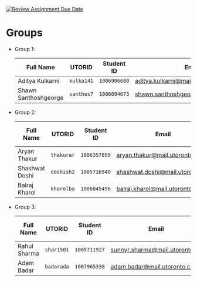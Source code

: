 [![Review Assignment Due Date](https://classroom.github.com/assets/deadline-readme-button-24ddc0f5d75046c5622901739e7c5dd533143b0c8e959d652212380cedb1ea36.svg)](https://classroom.github.com/a/5PE5bPMX)

# Groups

- Group 1:

  | Full Name            | UTORID     | Student ID   | Email                                   | Slack User Name        |
  | -------------------- | ---------- | ------------ | --------------------------------------- | ---------------------- |
  | Aditya Kulkarni      | `kulka141` | `1006906680` | <aditya.kulkarni@mail.utoronto.ca>      | `Aditya Kulkarni`      |
  | Shawn Santhoshgeorge | `santhos7` | `1006094673` | <shawn.santhoshgeorge@mail.utoronto.ca> | `shawn.santhoshgeorge` |

- Group 2:

  | Full Name      | UTORID     | Student ID   | Email                             | Slack User Name  |
  | -------------- | ---------- | ------------ | --------------------------------- | ---------------- |
  | Aryan Thakur   | `thakurar` | `1006357899` | <aryan.thakur@mail.utoronto.ca>   | `Aryan Thakur`   |
  | Shashwat Doshi | `doshish2` | `1005716940` | <shashwat.doshi@mail.utoronto.ca> | `Shashwat Doshi` |
  | Balraj Kharol  | `kharolba` | `1006045496` | <balraj.kharol@mail.utoronto.ca>  | `Balraj Kharol`  |

- Group 3:

  | Full Name    | UTORID     | Student ID   | Email                            | Slack User Name |
  | ------------ | ---------- | ------------ | -------------------------------- | --------------- |
  | Rahul Sharma | `shar1501` | `1005711927` | <sunnyr.sharma@mail.utoronto.ca> | `Rahul Sharma`  |
  | Adam Badar   | `badarada` | `1007965338` | <adam.badar@mail.utoronto.ca>    | `Adam Badar`    |
